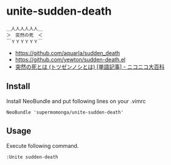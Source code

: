 # unite-sudden-death

    ＿人人人人人人＿  
    ＞　突然の死　＜  
    ￣ＹＹＹＹＹＹ￣

- https://github.com/aquarla/sudden_death
- https://github.com/yewton/sudden-death.el
- [突然の死とは (トツゼンノシとは) [単語記事] - ニコニコ大百科](http://dic.nicovideo.jp/a/%E7%AA%81%E7%84%B6%E3%81%AE%E6%AD%BB "突然の死とは (トツゼンノシとは) [単語記事] - ニコニコ大百科")

## Install
Install NeoBundle and put following lines on your .vimrc

    NeoBundle 'supermomonga/unite-sudden-death'

## Usage
Execute following command.

    :Unite sudden-death
